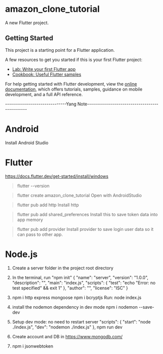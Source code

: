# amazon_clone_tutorial

A new Flutter project.

## Getting Started

This project is a starting point for a Flutter application.

A few resources to get you started if this is your first Flutter project:

- [Lab: Write your first Flutter app](https://docs.flutter.dev/get-started/codelab)
- [Cookbook: Useful Flutter samples](https://docs.flutter.dev/cookbook)

For help getting started with Flutter development, view the
[online documentation](https://docs.flutter.dev/), which offers tutorials,
samples, guidance on mobile development, and a full API reference.




-------------------------------Yang Note-----------------------------------------------

# Android
Install Android Studio

# Flutter
https://docs.flutter.dev/get-started/install/windows
> flutter --version

> flutter create amazon_clone_tutorial
Open with AndroidStudio

> flutter pub add http
Install http

> flutter pub add shared_preferences
Install this to save token data into app memory

> flutter pub add provider
Install provider to save login user data so it can pass to other app.

# Node.js
1. Create a server folder in the project root directory

2. In the terminal, run "npm init"
{
  "name": "server",
  "version": "1.0.0",
  "description": "",
  "main": "index.js",
  "scripts": {
    "test": "echo \"Error: no test specified\" && exit 1"
  },
  "author": "",
  "license": "ISC"
}

3. npm i http express mongoose
npm i bcryptjs
Run: node index.js

4. install the nodemon dependency in dev mode
npm i nodemon --save-dev

5. Setup dev mode: no need to restart server
"scripts": {
    "start": "node ./index.js",
    "dev": "nodemon ./index.js"
},
npm run dev

6. Create account and DB in https://www.mongodb.com/

7.  npm i jsonwebtoken






